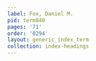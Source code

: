 ```yaml
---
label: Fox, Daniel M.
pid: term840
pages: '71'
order: '0294'
layout: generic_index_term
collection: index-headings
---
```

